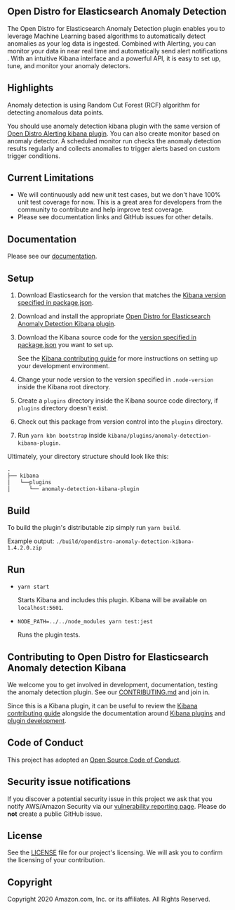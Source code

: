 ## Open Distro for Elasticsearch Anomaly Detection

The Open Distro for Elasticsearch Anomaly Detection plugin enables you to leverage Machine Learning based algorithms to automatically detect anomalies as your log data is ingested. Combined with Alerting, you can monitor your data in near real time and automatically send alert notifications . With an intuitive Kibana interface and a powerful API, it is easy to set up, tune, and monitor your anomaly detectors.

## Highlights

Anomaly detection is using Random Cut Forest (RCF) algorithm for detecting anomalous data points.

You should use anomaly detection kibana plugin with the same version of [Open Distro Alerting kibana plugin](https://github.com/opendistro-for-elasticsearch/alerting-kibana-plugin). You can also create monitor based on anomaly detector. A scheduled monitor run checks the anomaly detection results regularly and collects anomalies to trigger alerts based on custom trigger conditions.

## Current Limitations

- We will continuously add new unit test cases, but we don't have 100% unit test coverage for now. This is a great area for developers from the community to contribute and help improve test coverage.
- Please see documentation links and GitHub issues for other details.

## Documentation

Please see our [documentation](https://opendistro.github.io/for-elasticsearch-docs/docs/ad/).

## Setup

1. Download Elasticsearch for the version that matches the [Kibana version specified in package.json](./package.json#L7).
1. Download and install the appropriate [Open Distro for Elasticsearch Anomaly Detection Kibana plugin](https://github.com/opendistro-for-elasticsearch/anomaly-detection-kibana-plugin).
1. Download the Kibana source code for the [version specified in package.json](./package.json#L7) you want to set up.

   See the [Kibana contributing guide](https://github.com/elastic/kibana/blob/master/CONTRIBUTING.md#setting-up-your-development-environment) for more instructions on setting up your development environment.

1. Change your node version to the version specified in `.node-version` inside the Kibana root directory.
1. Create a `plugins` directory inside the Kibana source code directory, if `plugins` directory doesn't exist.
1. Check out this package from version control into the `plugins` directory.
1. Run `yarn kbn bootstrap` inside `kibana/plugins/anomaly-detection-kibana-plugin`.

Ultimately, your directory structure should look like this:

<!-- prettier-ignore -->
```md
.
├── kibana
│   └──plugins
│      └── anomaly-detection-kibana-plugin
```

## Build

To build the plugin's distributable zip simply run `yarn build`.

Example output: `./build/opendistro-anomaly-detection-kibana-1.4.2.0.zip`

## Run

- `yarn start`

  Starts Kibana and includes this plugin. Kibana will be available on `localhost:5601`.

- `NODE_PATH=../../node_modules yarn test:jest`

  Runs the plugin tests.

## Contributing to Open Distro for Elasticsearch Anomaly detection Kibana

We welcome you to get involved in development, documentation, testing the anomaly detection plugin. See our [CONTRIBUTING.md](./CONTRIBUTING.md) and join in.

Since this is a Kibana plugin, it can be useful to review the [Kibana contributing guide](https://github.com/elastic/kibana/blob/master/CONTRIBUTING.md) alongside the documentation around [Kibana plugins](https://www.elastic.co/guide/en/kibana/master/kibana-plugins.html) and [plugin development](https://www.elastic.co/guide/en/kibana/master/plugin-development.html).

## Code of Conduct

This project has adopted an [Open Source Code of Conduct](https://opendistro.github.io/for-elasticsearch/codeofconduct.html).

## Security issue notifications

If you discover a potential security issue in this project we ask that you notify AWS/Amazon Security via our [vulnerability reporting page](http://aws.amazon.com/security/vulnerability-reporting/). Please do **not** create a public GitHub issue.

## License

See the [LICENSE](./LICENSE.txt) file for our project's licensing. We will ask you to confirm the licensing of your contribution.

## Copyright

Copyright 2020 Amazon.com, Inc. or its affiliates. All Rights Reserved.
